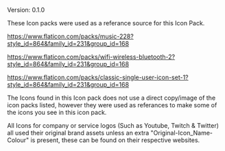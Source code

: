 Version: 0.1.0

These Icon packs were used as a referance source for this Icon Pack.

https://www.flaticon.com/packs/music-228?style_id=864&family_id=231&group_id=168

https://www.flaticon.com/packs/wifi-wireless-bluetooth-2?style_id=864&family_id=231&group_id=168

https://www.flaticon.com/packs/classic-single-user-icon-set-1?style_id=864&family_id=231&group_id=168

The Icons found in this Icon pack does not use a direct copy/image of the icon packs listed, however they
were used as referances to make some of the icons you see in this icon pack.

All Icons for company or service logos (Such as Youtube, Twitch & Twitter) all used their
original brand assets unless an extra "Original-Icon_Name-Colour" is present, these can be found on their respective websites.
